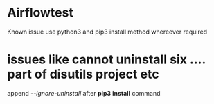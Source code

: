 # Airflowtest

Known issue
use python3 and pip3 install method whereever required

# issues like cannot uninstall six .... part of disutils project etc
append <I>--ignore-uninstall <package name></I> after <b> pip3 install</b> command
